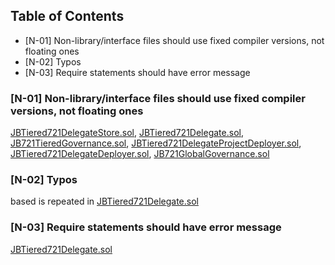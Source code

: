 ## Table of Contents

- [N-01] Non-library/interface files should use fixed compiler versions, not floating ones
- [N-02] Typos
- [N-03] Require statements should have error message

###  [N-01] Non-library/interface files should use fixed compiler versions, not floating ones

[JBTiered721DelegateStore.sol](https://github.com/jbx-protocol/juice-nft-rewards/blob/f9893b1497098241dd3a664956d8016ff0d0efd0/contracts/JBTiered721DelegateStore.sol), [JBTiered721Delegate.sol](https://github.com/jbx-protocol/juice-nft-rewards/blob/f9893b1497098241dd3a664956d8016ff0d0efd0/contracts/JBTiered721Delegate.sol), [JB721TieredGovernance.sol](https://github.com/jbx-protocol/juice-nft-rewards/blob/f9893b1497098241dd3a664956d8016ff0d0efd0/contracts/JB721TieredGovernance.sol), [JBTiered721DelegateProjectDeployer.sol](https://github.com/jbx-protocol/juice-nft-rewards/blob/f9893b1497098241dd3a664956d8016ff0d0efd0/contracts/JBTiered721DelegateProjectDeployer.sol), [JBTiered721DelegateDeployer.sol](https://github.com/jbx-protocol/juice-nft-rewards/blob/f9893b1497098241dd3a664956d8016ff0d0efd0/contracts/JBTiered721DelegateDeployer.sol), [JB721GlobalGovernance.sol](https://github.com/jbx-protocol/juice-nft-rewards/blob/f9893b1497098241dd3a664956d8016ff0d0efd0/contracts/JB721GlobalGovernance.sol)

### [N-02] Typos 

based is repeated in [JBTiered721Delegate.sol](https://github.com/jbx-protocol/juice-nft-rewards/blob/f9893b1497098241dd3a664956d8016ff0d0efd0/contracts/JBTiered721Delegate.sol#17)

### [N-03] Require statements should have error message
[JBTiered721Delegate.sol](https://github.com/jbx-protocol/juice-nft-rewards/blob/f9893b1497098241dd3a664956d8016ff0d0efd0/contracts/JBTiered721Delegate.sol#216)

